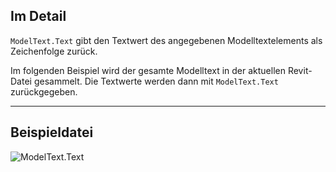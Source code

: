 ## Im Detail
`ModelText.Text` gibt den Textwert des angegebenen Modelltextelements als Zeichenfolge zurück.

Im folgenden Beispiel wird der gesamte Modelltext in der aktuellen Revit-Datei gesammelt. Die Textwerte werden dann mit `ModelText.Text` zurückgegeben.
___
## Beispieldatei

![ModelText.Text](./Revit.Elements.ModelText.Text_img.jpg)
